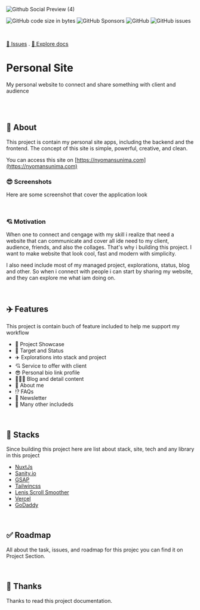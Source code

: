 <!-- README -->

![Github Social Preview (4)](https://github.com/nyomansunima/nyomansunima.com/assets/54091887/9b4c46c0-4be1-4318-a112-bc397707f89d)

![GitHub code size in bytes](https://img.shields.io/github/languages/code-size/nyomansunima/personal-site)
![GitHub Sponsors](https://img.shields.io/github/sponsors/nyomansunima)
![GitHub](https://img.shields.io/github/license/nyomansunima/personal-site)
![GitHub issues](https://img.shields.io/github/issues/nyomansunima/personal-site)

<br/>

[🐛 Issues](https://github.com/nyomansunima/personal-site/issues) . [📝 Explore docs](https://github.com/nyomansunima/personal-site)

# Personal Site

My personal website to connect and share something with client and audience

<br/>

<br/>

<!-- ABOUT -->

## 👏 About

This project is contain my personal site apps, including the backend and the frontend.
The concept of this site is simple, powerful, creative, and clean.

You can access this site on [https://nyomansunima.com](https://nyomansunima.com)

### 😎 Screenshots

Here are some screenshot that cover the application look

<br/>

### 💘 Motivation

When one to connect and cengage with my skill i realize that need a website that can communicate and cover all ide need to my client, audience, friends, and also the collages. That's why i building this project. I want to make website that look cool, fast and modern with simplicity.

I also need include most of my managed project, explorations, status, blog and other. So when i connect with people i can start by sharing my website, and they can explore me what iam doing on.

<br/>

## ✈️ Features

This project is contain buch of feature included to help me support my workflow

- 🚀 Project Showcase
- 🎯 Target and Status
- ✈️ Explorations into stack and project
- 💘 Service to offer with client
- 😎 Personal bio link profile
- 🧑🏿‍💻 Blog and detail content
- 🧐 About me
- ⁉️ FAQs
- 🏓 Newsletter
- 🎉 Many other includeds

<br/>

<!-- STACKS -->

## 🥝 Stacks

Since building this project here are list about stack, site, tech and any library in this project

- [NuxtJs](https://nuxt.com)
- [Sanity.io](https://www.sanity.io/)
- [GSAP](https://greensock.com/gsap/)
- [Tailwincss](https://tailwindcss.com/)
- [Lenis Scroll Smoother](https://lenis.studiofreight.com/)
- [Vercel](https://vercel.com/)
- [GoDaddy](https://www.godaddy.com/)

<br/>

## ✅ Roadmap

All about the task, issues, and roadmap for this projec you can find it on Project Section.

<br/>

## 🎉 Thanks

Thanks to read this project documentation.

